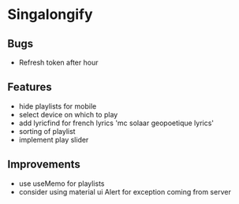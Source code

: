 ﻿# Singalongify

## Bugs

- Refresh token after hour

## Features

- hide playlists for mobile
- select device on which to play
- add lyricfind for french lyrics 'mc solaar geopoetique lyrics'
- sorting of playlist
- implement play slider

## Improvements

- use useMemo for playlists
- consider using material ui Alert for exception coming from server
